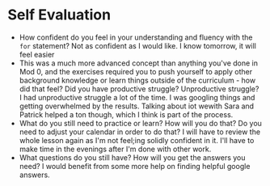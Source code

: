 # Self Evaluation

- How confident do you feel in your understanding and fluency with the `for` statement?
Not as confident as I would like. I know tomorrow, it will feel easier
- This was a much more advanced concept than anything you've done in Mod 0, and the exercises required you to push yourself to apply other background knowledge or learn things outside of the curriculum - how did that feel? Did you have productive struggle? Unproductive struggle?
I had unproductive struggle a lot of the time. I was googling things and getting overwhelmed by the results. Talking about iot wewith Sara and Patrick helped a ton though, which I think is part of the process.
- What do you still need to practice or learn? How will you do that? Do you need to adjust your calendar in order to do that?
I will have to review the whole lesson again as I'm not feel;ing solidly confident in it. I'll have to make time in the evenings after I'm done with other work.
- What questions do you still have? How will you get the answers you need?
I would benefit from some more help on finding helpful google answers.